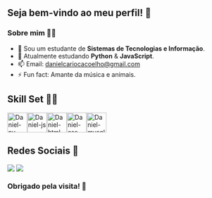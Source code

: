 ## Seja bem-vindo ao meu perfil! 👋

### Sobre mim 🙋‍♂️
- 🔭 Sou um estudante de **Sistemas de Tecnologias e Informação**.
- 🌱 Atualmente estudando **Python** & **JavaScript**.
- 📫 Email: danielcariocacoelho@gmail.com
- ⚡ Fun fact: Amante da música e animais.
  
## Skill Set 👨‍💻
<div style="display: flex; align-items: center;">
  <img alt="Daniel-py" height="45" src="https://cdn.jsdelivr.net/gh/devicons/devicon@latest/icons/python/python-original.svg"/>
  <img alt="Daniel-js" height="45" src="https://cdn.jsdelivr.net/gh/devicons/devicon@latest/icons/javascript/javascript-original.svg"/>
  <img alt="Daniel-html" height="45" src="https://cdn.jsdelivr.net/gh/devicons/devicon@latest/icons/html5/html5-original.svg"/>
  <img alt="Daniel-css" height="45" src="https://cdn.jsdelivr.net/gh/devicons/devicon@latest/icons/css3/css3-original.svg"/> 
  <img alt="Daniel-mysql" height="45" src="https://cdn.jsdelivr.net/gh/devicons/devicon@latest/icons/mysql/mysql-original.svg"/>    
</div>          

## Redes Sociais 💬

<div>
  <a href="https://www.instagram.com/denii.jpg/" target="_blank"><img align="center" src="https://img.shields.io/badge/Instagram-E4405F?style=for-the-badge&logo=instagram&logoColor=white"/></a>
  <a href="https://www.linkedin.com/in/daniel-coelho-3247812ab" target="_blank"><img align="center" src="https://img.shields.io/badge/LinkedIn-0077B5?style=for-the-badge&logo=linkedin&logoColor=white"/></a>
</div>

### Obrigado pela visita! 🚀

